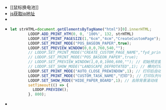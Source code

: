 - [[鼠标换电池]]
- [js获取ip地址](https://blog.csdn.net/webot123456/article/details/115718969)
-
- ```js
  let strHTML=document.getElementsByTagName("html")[0].innerHTML;
          LODOP.ADD_PRINT_HTM(0, 0, '100%', 132, strHTML)
          LODOP.SET_PRINT_PAGESIZE(1,"6cm","4cm","CreateCustomPage");
          LODOP.SET_PRINT_MODE("POS_BASEON_PAPER",true);
          LODOP.SET_PREVIEW_WINDOW(0,0,0,760,540,"");
          // LODOP.SET_PRINT_MODE("CREATE_CUSTOM_PAGE_NAME","fyd_print_1");
          // LODOP.SET_PRINT_MODE("POS_BASEON_PAPER",true);
          // LODOP.SET_PREVIEW_WINDOW(1,0,0,1000,600,""); // 初始预览窗口大小
          // LODOP.SET_SHOW_MODE("LANDSCAPE_DEFROTATED",1); // 横向打印时正向显示
          LODOP.SET_PRINT_MODE("AUTO_CLOSE_PREWINDOW",1); // 打印后自动关闭预览
          LODOP.SET_PRINT_MODE("CUSTOM_TASK_NAME","打印"); // 打印队列中的文档名
          LODOP.SET_SHOW_MODE("HIDE_PAPER_BOARD",1); // 去除背景滚动线
          setTimeout(() => {
            LODOP.PREVIEW();   
          }, 800);
  ```
-
